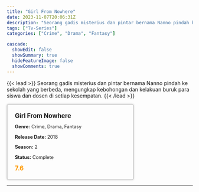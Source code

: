 ```yaml
---
title: "Girl From Nowhere"
date: 2023-11-07T20:06:31Z
description: "Seorang gadis misterius dan pintar bernama Nanno pindah ke sekolah yang berbeda, mengungkap kebohongan dan kelakuan buruk para siswa dan dosen di setiap kesempatan."
tags: ["Tv-Series"]
categories: ["Crime", "Drama", "Fantasy"]

cascade:
  showEdit: false
  showSummary: true
  hideFeatureImage: false
  showComments: true
---
```


{{< lead >}}
Seorang gadis misterius dan pintar bernama Nanno pindah ke sekolah yang berbeda, mengungkap kebohongan dan kelakuan buruk para siswa dan dosen di setiap kesempatan.
{{< /lead >}}

<style>

/* CSS for the movie information box */
        .movie-box {
            width: 300px;
            padding: 20px;
            border: 2px solid #ccc; /* Border added */
            border-radius: 5px;
            box-shadow: 0 0 5px rgba(0, 0, 0, 0.2);
        }

        /* CSS for movie title */
        .movie-title {
            font-size: 1.2em;
            font-weight: bold;
            margin-bottom: 10px;
        }

        /* CSS for movie details */
        .movie-details {
            font-size: 0.9em;
            margin-bottom: 10px;
        }

        /* CSS for movie rating */
        .movie-rating {
            font-size: 1.2em;
            font-weight: bold;
            color: #ff9900; /* IMDb's rating color */
        }
</style>

 <div class="movie-box">
        <div class="movie-title">Girl From Nowhere </div>
        <div class="movie-details">
            <p><strong>Genre:</strong> Crime, Drama, Fantasy</p>
            <p><strong>Release Date:</strong> 2018</p>
            <p><strong>Season:</strong> 2</p>
            <p><strong>Status:</strong> Complete</p>
        </div>
        <div class="movie-rating">7.6</div>
    </div>

---
